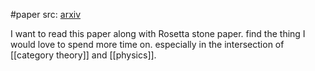 #paper
src: [arxiv](https://arxiv.org/abs/0908.2469)

I want to read this paper along with Rosetta stone paper. find the thing I would love to spend more time on. especially in the intersection of [[category theory]] and [[physics]].